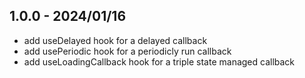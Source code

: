 ## 1.0.0 - 2024/01/16

- add useDelayed hook for a delayed callback
- add usePeriodic hook for a periodicly run callback
- add useLoadingCallback hook for a triple state managed callback

